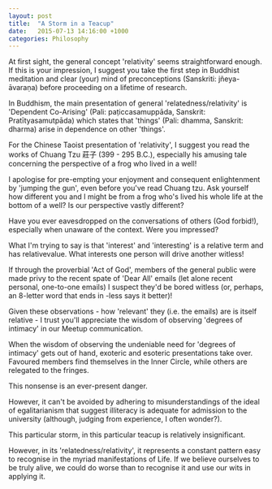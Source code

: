 ```yaml
---
layout: post
title:  "A Storm in a Teacup"
date:   2015-07-13 14:16:00 +1000
categories: Philosophy
---
```

At first sight, the general concept 'relativity' seems straightforward enough. If this is your impression, I suggest you take the first step in Buddhist meditation and clear (your) mind of preconceptions (Sanskriti: jñeya-āvaraṇa) before proceeding on a lifetime of research.

In Buddhism, the main presentation of general 'relatedness/relativity' is 'Dependent Co-Arising' (Pali: paṭiccasamuppāda, Sanskrit: Pratītyasamutpāda) which states that 'things' (Pali: dhamma, Sanskrit: dharma) arise in dependence on other 'things'.

For the Chinese Taoist presentation of 'relativity', I suggest you read the works of Chuang Tzu 莊子 (399 - 295 B.C.), especially his amusing tale concerning the perspective of a frog who lived in a well!

I apologise for pre-empting your enjoyment and consequent enlightenment by 'jumping the gun', even before you've read Chuang tzu. Ask yourself how different you and I might be from a frog who's lived his whole life at the bottom of a well? Is our perspective vastly different?

Have you ever eavesdropped on the conversations of others (God forbid!), especially when unaware of the context. Were you impressed?

What I'm trying to say is that 'interest' and 'interesting' is a relative term and has relativevalue. What interests one person will drive another witless!

If through the proverbial 'Act of God', members of the general public were made privy to the recent spate of 'Dear All' emails (let alone recent personal, one-to-one emails) I suspect they'd be bored witless (or, perhaps, an 8-letter word that ends in -less says it better)!

Given these observations - how 'relevant' they (i.e. the emails) are is itself relative - I trust you'll appreciate the wisdom of observing 'degrees of intimacy' in our Meetup communication.

When the wisdom of observing the undeniable need for 'degrees of intimacy' gets out of hand, exoteric and esoteric presentations take over. Favoured members find themselves in the Inner Circle, while others are relegated to the fringes.

This nonsense is an ever-present danger.

However, it can't be avoided by adhering to misunderstandings of the ideal of egalitarianism that suggest illiteracy is adequate for admission to the university (although, judging from experience, I often wonder?).

This particular storm, in this particular teacup is relatively insignificant.

However, in its 'relatedness/relativity', it represents a constant pattern easy to recognise in the myriad manifestations of Life. If we believe ourselves to be truly alive, we could do worse than to recognise it and use our wits in applying it.
